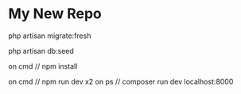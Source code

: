 # My New Repo

php artisan migrate:fresh

php artisan db:seed

on cmd // npm install

on cmd // npm run dev x2
on ps // composer run dev
localhost:8000
